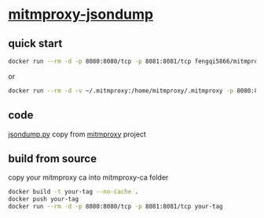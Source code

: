 # [mitmproxy-jsondump](https://github.com/fengqi5866/mitmproxy-jsondump)

## quick start

```bash
docker run --rm -d -p 8080:8080/tcp -p 8081:8081/tcp fengqi5866/mitmproxy-jsondump:20220520
```
or
```bash
docker run --rm -d -v ~/.mitmproxy:/home/mitmproxy/.mitmproxy -p 8080:8080/tcp -p 8081:8081/tcp fengqi5866/mitmproxy-jsondump:20220520
```

## code

[jsondump.py](https://raw.githubusercontent.com/mitmproxy/mitmproxy/main/examples/contrib/jsondump.py) copy
from [mitmproxy](https://github.com/mitmproxy/mitmproxy.git) project

## build from source

copy your mitmproxy ca into mitmproxy-ca folder

```bash
docker build -t your-tag --no-cache . 
docker push your-tag
docker run --rm -d -p 8080:8080/tcp -p 8081:8081/tcp your-tag
```